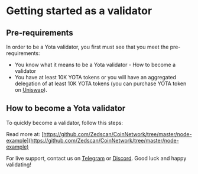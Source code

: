 # Getting started as a validator

## Pre-requirements

In order to be a Yota validator, you first must see that you meet the pre-requirements:

* You know what it means to be a Yota validator - How to become a validator
* You have at least 10K YOTA tokens or you will have an aggregated delegation of at least 10K YOTA tokens (you can purchase YOTA token on [Uniswap](https://uniswap.exchange/swap/0x970b9bb2c0444f5e81e9d0efb84c8ccdcdcaf84d)).

## How to become a Yota validator

To quickly become a validator, follow this steps:

Read more at: [https://github.com/Zedscan/CoinNetwork/tree/master/node-example](https://github.com/Zedscan/CoinNetwork/tree/master/node-example)

For live support, contact us on [Telegram](https://t.me/) or [Discord](https://discord.gg/). Good luck and happy validating!
